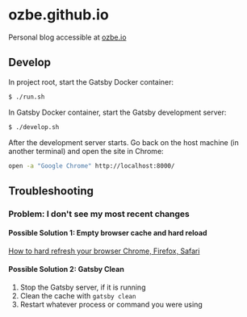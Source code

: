 # ozbe.github.io

Personal blog accessible at [ozbe.io](https://ozbe.io)

## Develop

In project root, start the Gatsby Docker container:
```bash
$ ./run.sh
```

In Gatsby Docker container, start the Gatsby development server:
```bash
$ ./develop.sh
```

After the development server starts. Go back on the host machine (in another terminal) and open the site in Chrome:
```bash
open -a "Google Chrome" http://localhost:8000/
```

## Troubleshooting

### Problem: I don't see my most recent changes

#### Possible Solution 1: Empty browser cache and hard reload

[How to hard refresh your browser Chrome, Firefox, Safari](https://fabricdigital.co.nz/blog/how-to-hard-refresh-your-browser-and-clear-cache)

#### Possible Solution 2: Gatsby Clean

1. Stop the Gatsby server, if it is running
2. Clean the cache with `gatsby clean`
3. Restart whatever process or command you were using
